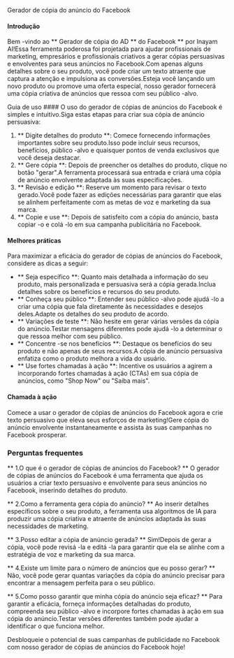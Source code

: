 Gerador de cópia do anúncio do Facebook

#### Introdução
Bem -vindo ao ** Gerador de cópia do AD ** do Facebook ** por Inayam AI!Essa ferramenta poderosa foi projetada para ajudar profissionais de marketing, empresários e profissionais criativos a gerar cópias persuasivas e envolventes para seus anúncios no Facebook.Com apenas alguns detalhes sobre o seu produto, você pode criar um texto atraente que captura a atenção e impulsiona as conversões.Esteja você lançando um novo produto ou promove uma oferta especial, nosso gerador fornecerá uma cópia criativa de anúncios que ressoa com seu público -alvo.

Guia de uso ####
O uso do gerador de cópias de anúncios do Facebook é simples e intuitivo.Siga estas etapas para criar sua cópia de anúncio persuasiva:

1. ** Digite detalhes do produto **: Comece fornecendo informações importantes sobre seu produto.Isso pode incluir seus recursos, benefícios, público -alvo e quaisquer pontos de venda exclusivos que você deseja destacar.
2. ** Gere cópia **: Depois de preencher os detalhes do produto, clique no botão "gerar".A ferramenta processará sua entrada e criará uma cópia de anúncio envolvente adaptada às suas especificações.
3. ** Revisão e edição **: Reserve um momento para revisar o texto gerado.Você pode fazer as edições necessárias para garantir que elas se alinhem perfeitamente com as metas de voz e marketing da sua marca.
4. ** Copie e use **: Depois de satisfeito com a cópia do anúncio, basta copiar -o e colá -lo em sua campanha publicitária no Facebook.

#### Melhores práticas
Para maximizar a eficácia do gerador de cópias de anúncios do Facebook, considere as dicas a seguir:

- ** Seja específico **: Quanto mais detalhada a informação do seu produto, mais personalizada e persuasiva será a cópia gerada.Inclua detalhes sobre os benefícios e recursos do seu produto.
- ** Conheça seu público **: Entender seu público -alvo pode ajudá -lo a criar uma cópia que fala diretamente às necessidades e desejos deles.Adapte os detalhes do seu produto de acordo.
- ** Variações de teste **: Não hesite em gerar várias versões da cópia do anúncio.Testar mensagens diferentes pode ajudá -lo a determinar o que ressoa melhor com seu público.
- ** Concentre -se nos benefícios **: Destaque os benefícios do seu produto e não apenas de seus recursos.A cópia de anúncio persuasiva enfatiza como o produto melhora a vida do usuário.
- ** Use fortes chamadas à ação **: Incentive os usuários a agirem a incorporando fortes chamadas à ação (CTAs) em sua cópia de anúncios, como "Shop Now" ou "Saiba mais".

#### Chamada à ação
Comece a usar o gerador de cópias de anúncios do Facebook agora e crie texto persuasivo que eleva seus esforços de marketing!Gere cópia do anúncio envolvente instantaneamente e assista às suas campanhas no Facebook prosperar.

### Perguntas frequentes

** 1.O que é o gerador de cópias de anúncios do Facebook? **
O gerador de cópias de anúncios do Facebook é uma ferramenta que ajuda os usuários a criar texto persuasivo e envolvente para seus anúncios no Facebook, inserindo detalhes do produto.

** 2.Como a ferramenta gera cópia do anúncio? **
Ao inserir detalhes específicos sobre o seu produto, a ferramenta usa algoritmos de IA para produzir uma cópia criativa e atraente de anúncios adaptada às suas necessidades de marketing.

** 3.Posso editar a cópia de anúncio gerada? **
Sim!Depois de gerar a cópia, você pode revisá -la e editá -la para garantir que ela se alinhe com a estratégia de voz e marketing da sua marca.

** 4.Existe um limite para o número de anúncios que eu posso gerar? **
Não, você pode gerar quantas variações da cópia do anúncio precisar para encontrar a mensagem perfeita para o seu público.

** 5.Como posso garantir que minha cópia do anúncio seja eficaz? **
Para garantir a eficácia, forneça informações detalhadas do produto, compreenda seu público -alvo e incorpore fortes chamadas à ação em sua cópia do anúncio.Testar versões diferentes também pode ajudar a identificar o que funciona melhor.

Desbloqueie o potencial de suas campanhas de publicidade no Facebook com nosso gerador de cópias de anúncios do Facebook hoje!